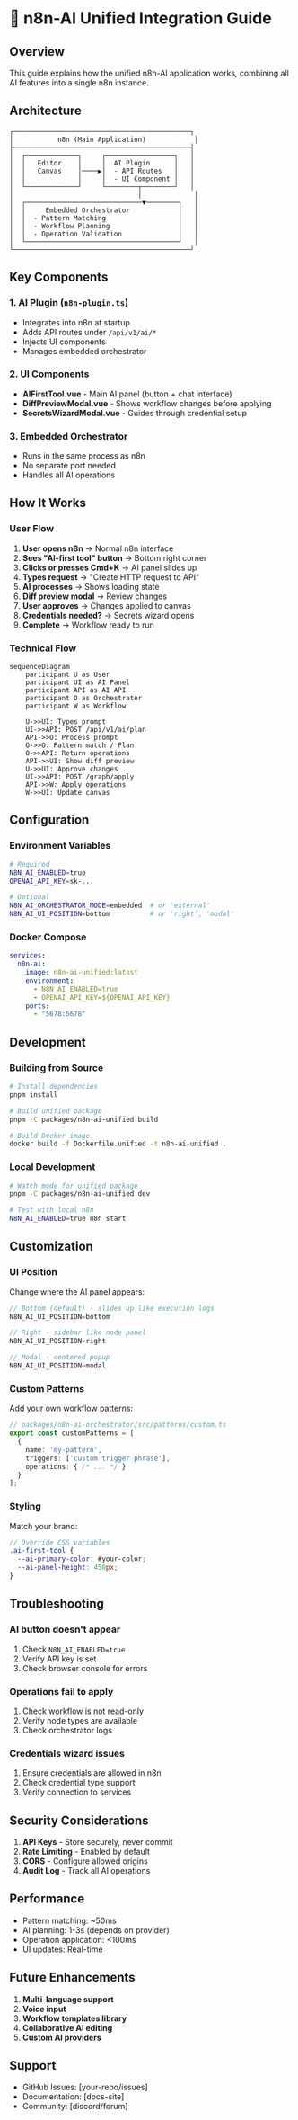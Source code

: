# 🚀 n8n-AI Unified Integration Guide

## Overview

This guide explains how the unified n8n-AI application works, combining all AI features into a single n8n instance.

## Architecture

```
┌────────────────────────────────────────────┐
│           n8n (Main Application)            │
├────────────────────────────────────────────┤
│  ┌─────────────┐     ┌─────────────────┐   │
│  │   Editor    │     │  AI Plugin      │   │
│  │   Canvas    │────▶│  - API Routes   │   │
│  │             │     │  - UI Component │   │
│  └─────────────┘     └────────┬────────┘   │
│                               │             │
│  ┌─────────────────────────────▼────────┐   │
│  │     Embedded Orchestrator            │   │
│  │  - Pattern Matching                  │   │
│  │  - Workflow Planning                 │   │
│  │  - Operation Validation              │   │
│  └──────────────────────────────────────┘   │
└────────────────────────────────────────────┘
```

## Key Components

### 1. AI Plugin (`n8n-plugin.ts`)
- Integrates into n8n at startup
- Adds API routes under `/api/v1/ai/*`
- Injects UI components
- Manages embedded orchestrator

### 2. UI Components
- **AIFirstTool.vue** - Main AI panel (button + chat interface)
- **DiffPreviewModal.vue** - Shows workflow changes before applying
- **SecretsWizardModal.vue** - Guides through credential setup

### 3. Embedded Orchestrator
- Runs in the same process as n8n
- No separate port needed
- Handles all AI operations

## How It Works

### User Flow

1. **User opens n8n** → Normal n8n interface
2. **Sees "AI-first tool" button** → Bottom right corner
3. **Clicks or presses Cmd+K** → AI panel slides up
4. **Types request** → "Create HTTP request to API"
5. **AI processes** → Shows loading state
6. **Diff preview modal** → Review changes
7. **User approves** → Changes applied to canvas
8. **Credentials needed?** → Secrets wizard opens
9. **Complete** → Workflow ready to run

### Technical Flow

```mermaid
sequenceDiagram
    participant U as User
    participant UI as AI Panel
    participant API as AI API
    participant O as Orchestrator
    participant W as Workflow
    
    U->>UI: Types prompt
    UI->>API: POST /api/v1/ai/plan
    API->>O: Process prompt
    O->>O: Pattern match / Plan
    O->>API: Return operations
    API->>UI: Show diff preview
    U->>UI: Approve changes
    UI->>API: POST /graph/apply
    API->>W: Apply operations
    W->>UI: Update canvas
```

## Configuration

### Environment Variables

```bash
# Required
N8N_AI_ENABLED=true
OPENAI_API_KEY=sk-...

# Optional
N8N_AI_ORCHESTRATOR_MODE=embedded  # or 'external'
N8N_AI_UI_POSITION=bottom          # or 'right', 'modal'
```

### Docker Compose

```yaml
services:
  n8n-ai:
    image: n8n-ai-unified:latest
    environment:
      - N8N_AI_ENABLED=true
      - OPENAI_API_KEY=${OPENAI_API_KEY}
    ports:
      - "5678:5678"
```

## Development

### Building from Source

```bash
# Install dependencies
pnpm install

# Build unified package
pnpm -C packages/n8n-ai-unified build

# Build Docker image
docker build -f Dockerfile.unified -t n8n-ai-unified .
```

### Local Development

```bash
# Watch mode for unified package
pnpm -C packages/n8n-ai-unified dev

# Test with local n8n
N8N_AI_ENABLED=true n8n start
```

## Customization

### UI Position

Change where the AI panel appears:

```typescript
// Bottom (default) - slides up like execution logs
N8N_AI_UI_POSITION=bottom

// Right - sidebar like node panel
N8N_AI_UI_POSITION=right

// Modal - centered popup
N8N_AI_UI_POSITION=modal
```

### Custom Patterns

Add your own workflow patterns:

```typescript
// packages/n8n-ai-orchestrator/src/patterns/custom.ts
export const customPatterns = [
  {
    name: 'my-pattern',
    triggers: ['custom trigger phrase'],
    operations: { /* ... */ }
  }
];
```

### Styling

Match your brand:

```scss
// Override CSS variables
.ai-first-tool {
  --ai-primary-color: #your-color;
  --ai-panel-height: 450px;
}
```

## Troubleshooting

### AI button doesn't appear
1. Check `N8N_AI_ENABLED=true`
2. Verify API key is set
3. Check browser console for errors

### Operations fail to apply
1. Check workflow is not read-only
2. Verify node types are available
3. Check orchestrator logs

### Credentials wizard issues
1. Ensure credentials are allowed in n8n
2. Check credential type support
3. Verify connection to services

## Security Considerations

1. **API Keys** - Store securely, never commit
2. **Rate Limiting** - Enabled by default
3. **CORS** - Configure allowed origins
4. **Audit Log** - Track all AI operations

## Performance

- Pattern matching: ~50ms
- AI planning: 1-3s (depends on provider)
- Operation application: <100ms
- UI updates: Real-time

## Future Enhancements

1. **Multi-language support**
2. **Voice input**
3. **Workflow templates library**
4. **Collaborative AI editing**
5. **Custom AI providers**

## Support

- GitHub Issues: [your-repo/issues]
- Documentation: [docs-site]
- Community: [discord/forum]